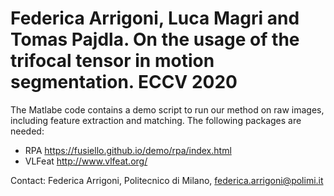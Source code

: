 # Federica Arrigoni, Luca Magri and Tomas Pajdla. On the usage of the trifocal tensor in motion segmentation. ECCV 2020 

The Matlabe code contains a demo script to run our method on raw images, including feature extraction and matching.
The following packages are needed: 
- RPA https://fusiello.github.io/demo/rpa/index.html
- VLFeat http://www.vlfeat.org/

Contact: Federica Arrigoni, Politecnico di Milano, federica.arrigoni@polimi.it
